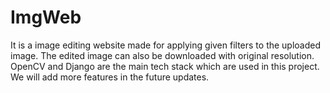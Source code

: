 # ImgWeb
It is a image editing website made for applying given filters to the uploaded image. The edited image can also be downloaded with original resolution. OpenCV and Django are the main tech stack which are used in this project. We will add more features in the future updates.
